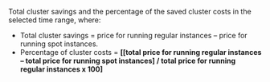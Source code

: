 <meta name="robots" content="noindex">

Total cluster savings and the percentage of the saved cluster costs in the selected time range, where:

* Total cluster savings = price for running regular instances – price for running spot instances.
* Percentage of cluster costs = <b>[[total price for running regular instances – total price for running spot instances] / total price for running regular instances x 100]</b>
